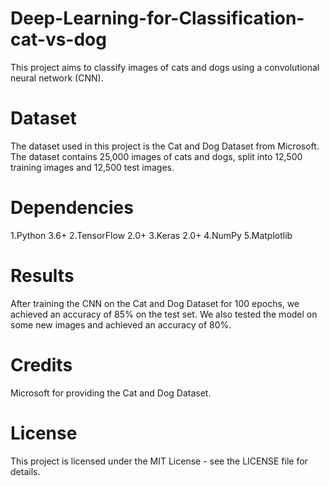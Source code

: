 # Deep-Learning-for-Classification-cat-vs-dog

This project aims to classify images of cats and dogs using a convolutional neural network (CNN).

# Dataset
The dataset used in this project is the Cat and Dog Dataset from Microsoft. The dataset contains 25,000 images of cats and dogs, split into 12,500 training images and 12,500 test images.

# Dependencies
1.Python 3.6+
2.TensorFlow 2.0+
3.Keras 2.0+
4.NumPy
5.Matplotlib
# Results
After training the CNN on the Cat and Dog Dataset for 100 epochs, we achieved an accuracy of 85% on the test set. We also tested the model on some new images and achieved an accuracy of 80%.
# Credits
Microsoft for providing the Cat and Dog Dataset.
# License
This project is licensed under the MIT License - see the LICENSE file for details.
